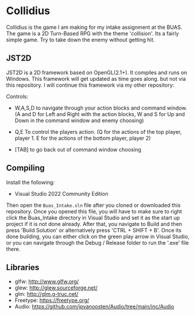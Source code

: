 Collidius
====

Collidius is the game I am making for my intake assignment at the BUAS. The game is a 2D Turn-Based RPG with the theme 'collision'. Its a fairly simple game. Try to take down the enemy without getting hit.

JST2D
---------
JST2D is a 2D framework based on OpenGL(2.1+). It compiles and runs on Windows. This framework will get updated as time goes along. but not via this repository. I will continue this framework via my other repository:

Controls:

- W,A,S,D to navigate through your action blocks and command window. (A and D for Left and Right with the action blocks, W and S for Up and Down in the command window and enemy choosing)

- Q,E To control the players action. (Q for the actions of the top player, player 1. E for the actions of the bottom player, player 2)

- [TAB] to go back out of command window choosing

Compiling
---------

Install the following:

- Visual Studio 2022 Community Edition

Then open the `Buas_Intake.sln` file after you cloned or downloaded this repository. Once you opened this file, you will have to make sure to right click the Buas_Intake directory in Visual Studio and set it as the start up project if it is not done already. After that, you navigate to Build and then press 'Build Solution' or alternatively press 'CTRL + SHIFT + B'. Once its done building, you can either click on the green play arrow in Visual Studio, or you can navigate through the Debug / Release folder to run the '.exe' file there.

Libraries
---------

- glfw: <http://www.glfw.org/>
- glew: <http://glew.sourceforge.net/>
- glm: <http://glm.g-truc.net/>
- Freetype: <https://freetype.org/>
- Audio: <https://github.com/jpvanoosten/Audio/tree/main/inc/Audio>
